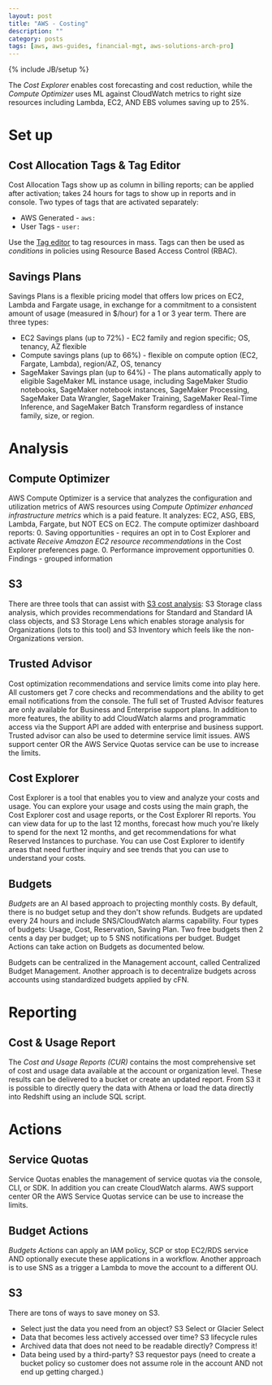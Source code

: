 ```yaml
---
layout: post
title: "AWS - Costing"
description: ""
category: posts
tags: [aws, aws-guides, financial-mgt, aws-solutions-arch-pro]
---
```

{% include JB/setup %}

The _Cost Explorer_ enables cost forecasting and cost reduction, while the _Compute Optimizer_ uses ML against CloudWatch metrics to right size resources including Lambda, EC2, AND EBS volumes saving up to 25%.

# Set up
## Cost Allocation Tags &amp; Tag Editor
Cost Allocation Tags show up as column in billing reports; can be applied after activation; takes 24 hours for tags to show up in reports and in console. Two types of tags that are activated separately:
- AWS Generated - `aws:` 
- User Tags - `user:`

 Use the [Tag editor](http://docs.aws.amazon.com/awsconsolehelpdocs/latest/gsg/tag-editor.html) to tag resources in mass. Tags can then be used as *conditions* in policies using Resource Based Access Control (RBAC).

## Savings Plans
Savings Plans is a flexible pricing model that offers low prices on EC2, Lambda and Fargate usage, in exchange for a commitment to a consistent amount of usage (measured in $/hour) for a 1 or 3 year term. There are three types:
- EC2 Savings plans (up to 72%) - EC2 family and region specific; OS, tenancy, AZ flexible
- Compute savings plans (up to 66%) - flexible on compute option (EC2, Fargate, Lambda), region/AZ, OS, tenancy
- SageMaker Savings plan (up to 64%) - The plans automatically apply to eligible SageMaker ML instance usage, including SageMaker Studio notebooks, SageMaker notebook instances, SageMaker Processing, SageMaker Data Wrangler, SageMaker Training, SageMaker Real-Time Inference, and SageMaker Batch Transform regardless of instance family, size, or region. 

# Analysis 
## Compute Optimizer
AWS Compute Optimizer is a service that analyzes the configuration and utilization metrics of AWS resources using _Compute Optimizer enhanced infrastructure metrics_ which is a paid feature. It analyzes: EC2, ASG, EBS, Lambda, Fargate, but NOT ECS on EC2. The compute optimizer dashboard reports:
0. Saving opportunities - requires an opt in to Cost Explorer and activate *Receive Amazon EC2 resource recommendations* in the Cost Explorer preferences page. 
0. Performance improvement opportunities
0. Findings - grouped information

## S3
There are three tools that can assist with [S3 cost analysis](/posts/aws-s3#analysis): S3 Storage class analysis, which provides recommendations for Standard and Standard IA class objects, and S3 Storage Lens which enables storage analysis for Organizations (lots to this tool) and S3 Inventory which feels like the non-Organizations version. 

## Trusted Advisor
Cost optimization recommendations and service limits come into play here. All customers get 7 core checks and recommendations and the ability to get email notifications from the console. The full set of Trusted Advisor features are only available for Business and Enterprise support plans. In addition to more features, the ability to add CloudWatch alarms and programmatic access via the Support API are added with enterprise and business support. Trusted advisor can also be used to determine service limit issues. AWS support center OR the AWS Service Quotas service can be use to increase the limits.

## Cost Explorer
Cost Explorer is a tool that enables you to view and analyze your costs and usage. You can explore your usage and costs using the main graph, the Cost Explorer cost and usage reports, or the Cost Explorer RI reports. You can view data for up to the last 12 months, forecast how much you're likely to spend for the next 12 months, and get recommendations for what Reserved Instances to purchase. You can use Cost Explorer to identify areas that need further inquiry and see trends that you can use to understand your costs. 

## Budgets 
_Budgets_ are an AI based approach to projecting monthly costs. By default, there is no budget setup and they don't show refunds. Budgets are updated every 24 hours and include SNS/CloudWatch alarms capability. Four types of budgets: Usage, Cost, Reservation, Saving Plan. Two free budgets then 2 cents a day per budget; up to 5 SNS notifications per budget. Budget Actions can take action on Budgets as documented below.

Budgets can be centralized in the Management account, called Centralized Budget Management. Another approach is to decentralize budgets across accounts using standardized budgets applied by cFN.

# Reporting 
## Cost & Usage Report
The _Cost and Usage Reports (CUR)_ contains the most comprehensive set of cost and usage data available at the account or organization level. These results can be delivered to a bucket or create an updated report. From S3 it is possible to directly query the data with Athena or load the data directly into Redshift using an include SQL script. 

# Actions
## Service Quotas
Service Quotas enables the management of service quotas via the console, CLI, or SDK. In addition you can create CloudWatch alarms. AWS support center OR the AWS Service Quotas service can be use to increase the limits.

## Budget Actions
_Budgets Actions_ can apply an IAM policy, SCP or stop EC2/RDS service AND optionally execute these applications in a workflow. Another approach is to use SNS as a trigger a Lambda to move the account to a different OU. 

## S3
There are tons of ways to save money on S3. 
- Select just the data you need from an object? S3 Select or Glacier Select
- Data that becomes less actively accessed over time? S3 lifecycle rules
- Archived data that does not need to be readable directly? Compress it!
- Data being used by a third-party? S3 requestor pays (need to create a bucket policy so customer does not assume role in the account AND not end up getting charged.)





